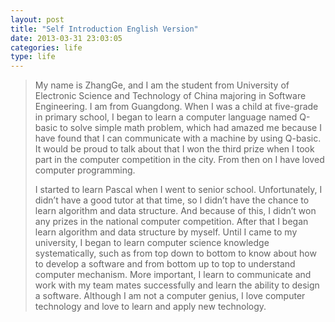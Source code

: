 ```yaml
---
layout: post
title: "Self Introduction English Version"
date: 2013-03-31 23:03:05
categories: life
type: life
---
```

>
>  My name is ZhangGe, and I am the student from University of Electronic Science and Technology of China majoring in Software Engineering. I am from Guangdong. When I was a child at five-grade in primary school, I began to learn a computer language named Q-basic to solve simple math problem, which had amazed me because I have found that I can communicate with a machine by using Q-basic. It would be proud to talk about that I won the third prize when I took part in the computer competition in the city. From then on I have loved computer programming.
>
>  I started to learn Pascal when I went to senior school. Unfortunately, I didn’t have a good tutor at that time, so I didn’t have the chance to learn algorithm and data structure. And because of this, I didn’t won any prizes in the national computer competition. After that I began learn algorithm and data structure by myself. Until I came to my university, I began to learn computer science knowledge systematically, such as from top down to bottom to know about how to develop a software and from bottom up to top to understand computer mechanism. More important, I learn to communicate and work with my team mates successfully and learn the ability to design a software. Although I am not a computer genius, I love computer technology and love to learn and apply new technology.
